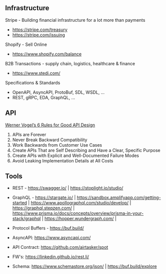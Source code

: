 ## Infrastructure

Stripe - Building financial infrastructure for a lot more than payments
- https://stripe.com/treasury 
- https://stripe.com/issuing 

Shopify - Sell Online
- https://www.shopify.com/balance

B2B Transactions - supply chain, logistics, healthcare & finance
- https://www.stedi.com/

Specifications & Standards
- OpenAPI, AsyncAPI, ProtoBuf, SDL, WSDL, ... 
- REST, gRPC, EDA, GraphQL, ...

## API

[Werner Vogel’s 6 Rules for Good API Design](https://thenewstack.io/werner-vogels-6-rules-for-good-api-design/)
1. APIs are Forever
2. Never Break Backward Compatibility
3. Work Backwards from Customer Use Cases
4. Create APIs That are Self Describing and Have a Clear, Specific Purpose
5. Create APIs with Explicit and Well-Documented Failure Modes
6. Avoid Leaking Implementation Details at All Costs

## Tools

- REST -  https://swagger.io/ | https://stoplight.io/studio/

- GraphQL -  https://stargate.io/ | https://sandbox.amplifyapp.com/getting-started | https://www.apollographql.com/studio/develop/ | https://graphql.stepzen.com/ | https://www.prisma.io/docs/concepts/overview/prisma-in-your-stack/graphql | https://hopper.wundergraph.com/ |

- Protocol Buffers - https://buf.build/

- AsyncAPI: https://www.asyncapi.com/

- API Contract: https://github.com/airtasker/spot

- FW's: https://linkedin.github.io/rest.li/

- Schema: https://www.schemastore.org/json/ | https://buf.build/explore

